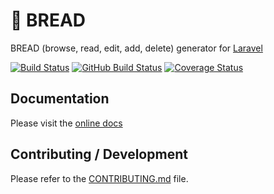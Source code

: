 # 🍞 BREAD

BREAD (browse, read, edit, add, delete) generator for [Laravel](https://laravel.com/)

[![Build Status](https://travis-ci.org/boldbrush/bread.svg?branch=master)](https://travis-ci.org/boldbrush/bread)
[![GitHub Build Status](https://github.com/boldbrush/bread/workflows/build/badge.svg?branch=master)](https://github.com/boldbrush/bread/actions)
[![Coverage Status](https://coveralls.io/repos/github/boldbrush/bread/badge.svg?branch=master)](https://coveralls.io/github/boldbrush/bread?branch=master)

## Documentation

Please visit the [online docs](https://boldbrush.github.io/bread)

## Contributing / Development

Please refer to the [CONTRIBUTING.md](./CONTRIBUTING.md) file.
